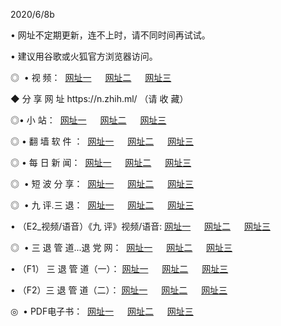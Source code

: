 <p>2020/6/8b
<p>• 网址不定期更新，连不上时，请不同时间再试试。
<p>• 建议用谷歌或火狐官方浏览器访问。
<p>◎  • 视 频： 
<a href="http://hiy.csso.cam/" target="_blank">网址一</a> 　 
<a href="http://hud.csso.cam/" target="_blank">网址二</a> 　 
<a href="http://hqp.csso.cam/b.html" target="_blank">网址三</a>

<p>◆ 分 享 网 址  https://n.zhih.ml/   （请 收 藏） </p>

<p>◎•  小 站：  
<a href="http://hiy.csso.cam/f.html" target="_blank">网址一</a> 　 
<a href="http://hud.csso.cam/h.html" target="_blank">网址二</a> 　 
<a href="http://hqp.csso.cam/k/" target="_blank">网址三</a></p><p>

<p>◎  • 翻 墙 软 件 ：  
<a href="http://hiy.csso.cam/ff/" target="_blank">网址一</a> 　 
<a href="http://hud.csso.cam/s/read/a1_nd.html" target="_blank">网址二</a> 　 
<a href="http://hqp.csso.cam/ff/index.html" target="_blank">网址三</a></p>
<p>◎  • 每 日 新 闻：  
<a href="http://hiy.csso.cam/day/" target="_blank">网址一</a> 　 
<a href="http://hud.csso.cam/day/" target="_blank">网址二</a> 　 
<a href="http://hqp.csso.cam/day/index.html" target="_blank">网址三</a></p>
<p>◎   • 短 波 分 享：  
<a href="http://hiy.csso.cam/h/" target="_blank">网址一</a> 　 
<a href="http://hqp.csso.cam/h/" target="_blank">网址二</a> 　 
<a href="http://hud.csso.cam/h/index.html" target="_blank">网址三</a></p>
<p>◎   • 九 评.三 退：  
<a href="http://hiy.csso.cam/t/" target="_blank">网址一</a> 　 
<a href="http://hqp.csso.cam/v2/index.html" target="_blank">网址二</a> 　 
<a href="http://hud.csso.cam/tt/index.html" target="_blank">网址三</a> 　</p>
<p>  • （E2_视频/语音）《九 评》视频/语音: 
<a href="http://hiy.csso.cam/7738.html" target="_blank">网址一</a> 　 
<a href="http://hqp.csso.cam/7614.html" target="_blank">网址二</a> 　 
<a href="http://hud.csso.cam/7633.html" target="_blank">网址三</a></p>
<p>◎   • 三 退 管 道...退 党 网：  
<a href="http://hiy.csso.cam/go/td1.html" target="_blank">网址一</a> 　 
<a href="http://hqp.csso.cam/go/td2.html" target="_blank">网址二</a> 　 
<a href="http://hud.csso.cam/go/td3.html" target="_blank">网址三</a></p>
<p>  • （F1） 三 退 管 道（一）： 
<a href="http://hiy.csso.cam/dd/" target="_blank">网址一</a> 　 
<a href="http://hqp.csso.cam/s/read/a1_tdx.html" target="_blank">网址二</a> 　 
<a href="http://hud.csso.cam/dd/" target="_blank">网址三</a></p>
<p>  • （F2）三 退 管 道（二）： 
<a href="http://hqp.csso.cam/d/" target="_blank">网址一</a> 　 
<a href="http://hiy.csso.cam/d/index.html" target="_blank">网址二</a> 　 
<a href="http://hud.csso.cam/d/" target="_blank">网址三</a></p>
<p>◎   • PDF电子书：  
<a href="http://hiy.csso.cam/p/" target="_blank">网址一</a> 　 
<a href="http://hud.csso.cam/p/index.html" target="_blank">网址二</a> 　 
<a href="http://hqp.csso.cam/p/" target="_blank">网址三</a></p>
